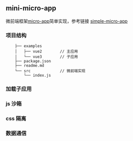## mini-micro-app

微前端框架[micro-app](https://github.com/micro-zoe/micro-app)简单实现，参考链接 [simple-micro-app](https://github.com/bailicangdu/simple-micro-app)
### 项目结构
``` 
    ├── examples
    │   ├── vue2        // 主应用
    │   └── vue3        // 子应用
    ├── package.json
    ├── readme.md
    └── src             // 微前端实现
        └── index.js
```
### 加载子应用
### js 沙箱
### css 隔离
### 数据通信
